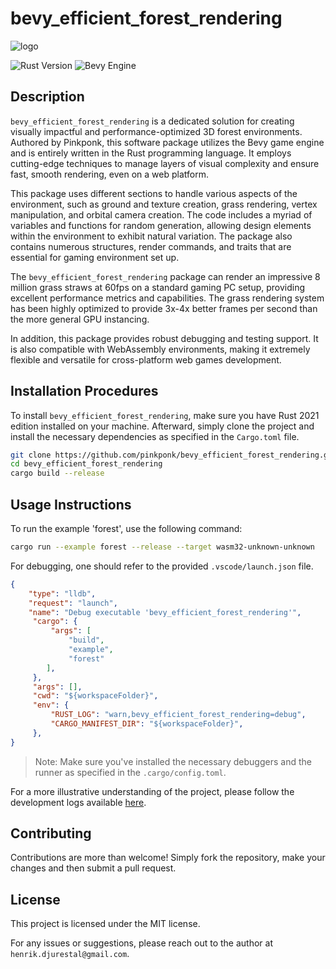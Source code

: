 # bevy_efficient_forest_rendering

![logo](logo.png)

![Rust Version](https://img.shields.io/badge/Rust-2021-ed1c24) 
![Bevy Engine](https://img.shields.io/badge/Bevy-0.11.2-blueviolet)

## Description

`bevy_efficient_forest_rendering` is a dedicated solution for creating visually impactful and performance-optimized 3D forest environments. Authored by Pinkponk, this software package utilizes the Bevy game engine and is entirely written in the Rust programming language. It employs cutting-edge techniques to manage layers of visual complexity and ensure fast, smooth rendering, even on a web platform.

This package uses different sections to handle various aspects of the environment, such as ground and texture creation, grass rendering, vertex manipulation, and orbital camera creation. The code includes a myriad of variables and functions for random generation, allowing design elements within the environment to exhibit natural variation. The package also contains numerous structures, render commands, and traits that are essential for gaming environment set up. 

The `bevy_efficient_forest_rendering` package can render an impressive 8 million grass straws at 60fps on a standard gaming PC setup, providing excellent performance metrics and capabilities. The grass rendering system has been highly optimized to provide 3x-4x better frames per second than the more general GPU instancing.

In addition, this package provides robust debugging and testing support. It is also compatible with WebAssembly environments, making it extremely flexible and versatile for cross-platform web games development.

## Installation Procedures
To install `bevy_efficient_forest_rendering`, make sure you have Rust 2021 edition installed on your machine. Afterward, simply clone the project and install the necessary dependencies as specified in the `Cargo.toml` file. 

```bash
git clone https://github.com/pinkponk/bevy_efficient_forest_rendering.git
cd bevy_efficient_forest_rendering
cargo build --release
```

## Usage Instructions

To run the example 'forest', use the following command:

```bash
cargo run --example forest --release --target wasm32-unknown-unknown
```
For debugging, one should refer to the provided `.vscode/launch.json` file.

```json
{
    "type": "lldb",
    "request": "launch",
    "name": "Debug executable 'bevy_efficient_forest_rendering'",
     "cargo": {
         "args": [
             "build",
             "example",
             "forest"
        ],
     },
     "args": [],
     "cwd": "${workspaceFolder}",
     "env": {
         "RUST_LOG": "warn,bevy_efficient_forest_rendering=debug",
         "CARGO_MANIFEST_DIR": "${workspaceFolder}",
     },
}
```

> Note: Make sure you've installed the necessary debuggers and the runner as specified in the `.cargo/config.toml`.

For a more illustrative understanding of the project, please follow the development logs available [here](https://www.youtube.com/channel/UCqzbiRaNXJa50J4kvJvKpAg).

## Contributing

Contributions are more than welcome! Simply fork the repository, make your changes and then submit a pull request.

## License

This project is licensed under the MIT license.

For any issues or suggestions, please reach out to the author at `henrik.djurestal@gmail.com`.
